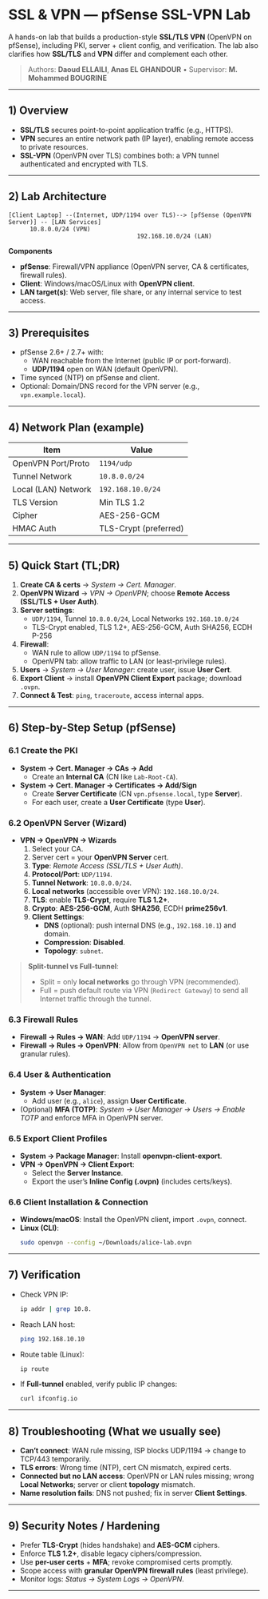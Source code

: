 # SSL & VPN — pfSense SSL-VPN Lab

A hands-on lab that builds a production-style **SSL/TLS VPN** (OpenVPN on pfSense), including PKI, server + client config, and verification. The lab also clarifies how **SSL/TLS** and **VPN** differ and complement each other.

> Authors: **Daoud ELLAILI**, **Anas EL GHANDOUR** • Supervisor: **M. Mohammed BOUGRINE**

---

## 1) Overview

- **SSL/TLS** secures point-to-point application traffic (e.g., HTTPS).
- **VPN** secures an entire network path (IP layer), enabling remote access to private resources.
- **SSL-VPN** (OpenVPN over TLS) combines both: a VPN tunnel authenticated and encrypted with TLS.

---

## 2) Lab Architecture

```
[Client Laptop] --(Internet, UDP/1194 over TLS)--> [pfSense (OpenVPN Server)] -- [LAN Services]
      10.8.0.0/24 (VPN)
                                    192.168.10.0/24 (LAN)
```

**Components**
- **pfSense**: Firewall/VPN appliance (OpenVPN server, CA & certificates, firewall rules).
- **Client**: Windows/macOS/Linux with **OpenVPN client**.
- **LAN target(s)**: Web server, file share, or any internal service to test access.

---

## 3) Prerequisites

- pfSense 2.6+ / 2.7+ with:
  - WAN reachable from the Internet (public IP or port-forward).
  - **UDP/1194** open on WAN (default OpenVPN).
- Time synced (NTP) on pfSense and client.
- Optional: Domain/DNS record for the VPN server (e.g., `vpn.example.local`).

---

## 4) Network Plan (example)

| Item                  | Value                  |
|----------------------|------------------------|
| OpenVPN Port/Proto   | `1194/udp`             |
| Tunnel Network       | `10.8.0.0/24`          |
| Local (LAN) Network  | `192.168.10.0/24`      |
| TLS Version          | Min TLS 1.2            |
| Cipher               | AES-256-GCM            |
| HMAC Auth            | TLS-Crypt (preferred)  |

---

## 5) Quick Start (TL;DR)

1. **Create CA & certs** → *System → Cert. Manager*.
2. **OpenVPN Wizard** → *VPN → OpenVPN*; choose **Remote Access (SSL/TLS + User Auth)**.
3. **Server settings**:
   - `UDP/1194`, Tunnel `10.8.0.0/24`, Local Networks `192.168.10.0/24`
   - TLS-Crypt enabled, TLS 1.2+, AES-256-GCM, Auth SHA256, ECDH P-256
4. **Firewall**:
   - WAN rule to allow `UDP/1194` to pfSense.
   - OpenVPN tab: allow traffic to LAN (or least-privilege rules).
5. **Users** → *System → User Manager*: create user, issue **User Cert**.
6. **Export Client** → install **OpenVPN Client Export** package; download `.ovpn`.
7. **Connect & Test**: `ping`, `traceroute`, access internal apps.

---

## 6) Step-by-Step Setup (pfSense)

### 6.1 Create the PKI
- **System → Cert. Manager → CAs → Add**
  - Create an **Internal CA** (CN like `Lab-Root-CA`).
- **System → Cert. Manager → Certificates → Add/Sign**
  - Create **Server Certificate** (CN `vpn.pfsense.local`, type **Server**).
  - For each user, create a **User Certificate** (type **User**).

### 6.2 OpenVPN Server (Wizard)
- **VPN → OpenVPN → Wizards**
  1. Select your CA.
  2. Server cert = your **OpenVPN Server** cert.
  3. **Type**: *Remote Access (SSL/TLS + User Auth)*.
  4. **Protocol/Port**: `UDP/1194`.
  5. **Tunnel Network**: `10.8.0.0/24`.
  6. **Local networks** (accessible over VPN): `192.168.10.0/24`.
  7. **TLS**: enable **TLS-Crypt**, require **TLS 1.2+**.
  8. **Crypto**: **AES-256-GCM**, Auth **SHA256**, ECDH **prime256v1**.
  9. **Client Settings**:
     - **DNS** (optional): push internal DNS (e.g., `192.168.10.1`) and domain.
     - **Compression**: **Disabled**.
     - **Topology**: `subnet`.

> **Split-tunnel vs Full-tunnel**:  
> - Split = only **local networks** go through VPN (recommended).  
> - Full = push default route via VPN (`Redirect Gateway`) to send all Internet traffic through the tunnel.

### 6.3 Firewall Rules
- **Firewall → Rules → WAN**: Add `UDP/1194` → **OpenVPN server**.
- **Firewall → Rules → OpenVPN**: Allow from `OpenVPN net` to **LAN** (or use granular rules).

### 6.4 User & Authentication
- **System → User Manager**:
  - Add user (e.g., `alice`), assign **User Certificate**.
- (Optional) **MFA (TOTP)**: *System → User Manager → Users → Enable TOTP* and enforce MFA in OpenVPN server.

### 6.5 Export Client Profiles
- **System → Package Manager**: Install **openvpn-client-export**.
- **VPN → OpenVPN → Client Export**:
  - Select the **Server Instance**.
  - Export the user’s **Inline Config (.ovpn)** (includes certs/keys).

### 6.6 Client Installation & Connection
- **Windows/macOS**: Install the OpenVPN client, import `.ovpn`, connect.
- **Linux (CLI)**:
  ```bash
  sudo openvpn --config ~/Downloads/alice-lab.ovpn
  ```

---

## 7) Verification

- Check VPN IP:
  ```bash
  ip addr | grep 10.8.
  ```
- Reach LAN host:
  ```bash
  ping 192.168.10.10
  ```
- Route table (Linux):
  ```bash
  ip route
  ```
- If **Full-tunnel** enabled, verify public IP changes:
  ```bash
  curl ifconfig.io
  ```

---

## 8) Troubleshooting (What we usually see)

- **Can’t connect**: WAN rule missing, ISP blocks UDP/1194 → change to TCP/443 temporarily.
- **TLS errors**: Wrong time (NTP), cert CN mismatch, expired certs.
- **Connected but no LAN access**: OpenVPN or LAN rules missing; wrong **Local Networks**; server or client **topology** mismatch.
- **Name resolution fails**: DNS not pushed; fix in server **Client Settings**.

---

## 9) Security Notes / Hardening

- Prefer **TLS-Crypt** (hides handshake) and **AES-GCM** ciphers.
- Enforce **TLS 1.2+**, disable legacy ciphers/compression.
- Use **per-user certs** + **MFA**; revoke compromised certs promptly.
- Scope access with **granular OpenVPN firewall rules** (least privilege).
- Monitor logs: *Status → System Logs → OpenVPN*.

---

